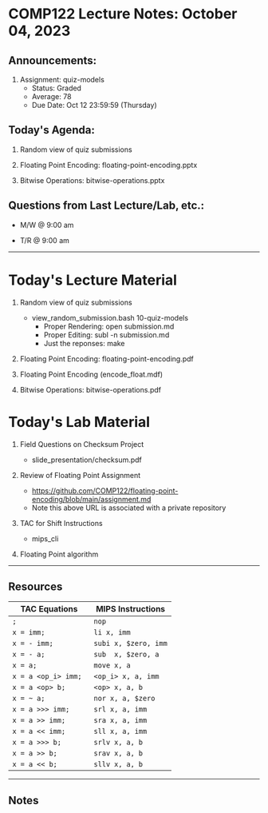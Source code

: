 # COMP122 Lecture Notes: October 04, 2023

## Announcements:

   1. Assignment: quiz-models
      - Status: Graded
      - Average: 78
      - Due Date: Oct 12 23:59:59  (Thursday)

      
## Today's Agenda:
   1. Random view of quiz submissions

   1. Floating Point Encoding: floating-point-encoding.pptx

   1. Bitwise Operations: bitwise-operations.pptx 



## Questions from Last Lecture/Lab, etc.:
   * M/W @ 9:00 am

   * T/R @ 9:00 am



---
# Today's Lecture Material
   1. Random view of quiz submissions
      - view_random_submission.bash  10-quiz-models
        - Proper Rendering:  open submission.md
        - Proper Editing:    subl -n submission.md
        - Just the reponses: make

  1. Floating Point Encoding: floating-point-encoding.pdf
  1. Floating Point Encoding (encode_float.mdf)
  1. Bitwise Operations: bitwise-operations.pdf
 

# Today's Lab Material
  1. Field Questions on Checksum Project
     - slide_presentation/checksum.pdf

  1. Review of Floating Point Assignment
     - https://github.com/COMP122/floating-point-encoding/blob/main/assignment.md
     - Note this above URL is associated with a private repository
      
  1. TAC for Shift Instructions
     - mips_cli

  1. Floating Point algorithm 


---
## Resources


   | TAC Equations                 | MIPS Instructions         |
   |-------------------------------|---------------------------|
   | `;`                           | `nop`                     |
   | `x = imm;`                    | `li x, imm`               |
   | `x = - imm;`                  | `subi x, $zero, imm`      |
   | `x = - a;`                    | `sub  x, $zero, a`        |
   | `x = a;`                      | `move x, a`               |
   | `x = a <op_i> imm; `          | `<op_i> x, a, imm`        |
   | `x = a <op> b;`               | `<op> x, a, b`            |
   | `x = ~ a;`                    | `nor x, a, $zero`         |
   | `x = a >>> imm;`              | `srl x, a, imm`           |
   | `x = a >> imm;`               | `sra x, a, imm`           |
   | `x = a << imm;`               | `sll x, a, imm`           |
   | `x = a >>> b;`                | `srlv x, a, b`            |
   | `x = a >> b;`                 | `srav x, a, b`            |
   | `x = a << b;`                 | `sllv x, a, b`            |


---
<!-- This section for student's to place their own notes. -->
<!-- This section will not be updated by the Professor.   -->

## Notes  


